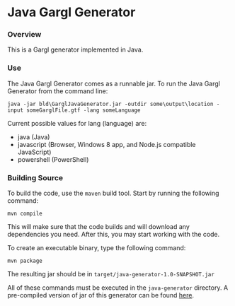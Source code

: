 # Java Gargl Generator

### Overview

This is a Gargl generator implemented in Java.

### Use

The Java Gargl Generator comes as a runnable jar. To run the Java Gargl Generator from the command line:

	java -jar bld\GarglJavaGenerator.jar -outdir some\output\location -input someGarglFile.gtf -lang someLanguage 

Current possible values for lang (language) are:
- java (Java)
- javascript (Browser, Windows 8 app, and Node.js compatible JavaScript)
- powershell (PowerShell)

### Building Source

To build the code, use the `maven` build tool. Start by running the following command:

    mvn compile

This will make sure that the code builds and will download any dependencies you need. After this, you may start working with the code.

To create an executable binary, type the following command:
    
    mvn package
    
The resulting jar should be in `target/java-generator-1.0-SNAPSHOT.jar`

All of these commands must be executed in the `java-generator` directory. A pre-compiled version of jar of this generator can be found [here](generators/java-generator/build/java-generator-1.0-SNAPSHOT.jar).